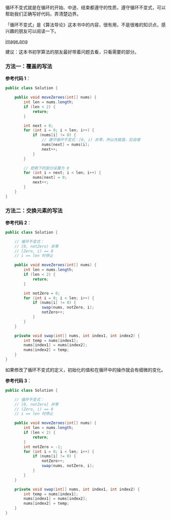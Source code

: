
循环不变式就是在循环的开始、中途、结束都遵守的性质，遵守循环不变式，可以帮助我们正确写好代码，弄清楚边界。

「循环不变式」是《算法导论》这本书中的内容，很有用，不是很难的知识点，感兴趣的朋友可以阅读一下。

 [image.png](https://pic.leetcode-cn.com/5a69b7c30f9c4884c0e76d7733e4f545e5a5b50742065d8df1541a8de31c61c8-image.png)

建议：这本书初学算法的朋友最好带着问题去看，只看需要的部分。


### 方法一：覆盖的写法


**参考代码 1**：

```Java []
public class Solution {

    public void moveZeroes(int[] nums) {
        int len = nums.length;
        if (len < 2) {
            return;
        }

        int next = 0;
        for (int i = 0; i < len; i++) {
            if (nums[i] != 0) {
                // 遵守循环不变式：[0, i) 非零，所以先赋值，后自增
                nums[next] = nums[i];
                next++;
            }
        }

        // 把剩下的部分设置为 0
        for (int i = next; i < len; i++) {
            nums[next] = 0;
            next++;
        }
    }
}
```

### 方法二：交换元素的写法


**参考代码 2**：
```Java []
public class Solution {

    // 循环不变式：
    // [0, notZero) 非零
    // [Zero, i) == 0
    // i == len 时停止

    public void moveZeroes(int[] nums) {
        int len = nums.length;
        if (len < 2) {
            return;
        }

        int notZero = 0;
        for (int i = 0; i < len; i++) {
            if (nums[i] != 0) {
                swap(nums, notZero, i);
                notZero++;
            }
        }
    }

    private void swap(int[] nums, int index1, int index2) {
        int temp = nums[index1];
        nums[index1] = nums[index2];
        nums[index2] = temp;
    }
}
```

如果修改了循环不变式的定义，初始化的值和在循环中的操作就会有细微的变化。


**参考代码 3**：
```Java []
public class Solution {

    // 循环不变式：
    // [0, notZero] 非零
    // (Zero, i) == 0
    // i == len 时停止

    public void moveZeroes(int[] nums) {
        int len = nums.length;
        if (len < 2) {
            return;
        }
        int notZero = -1;
        for (int i = 0; i < len; i++) {
            if (nums[i] != 0) {
                notZero++;
                swap(nums, notZero, i);
            }
        }
    }

    private void swap(int[] nums, int index1, int index2) {
        int temp = nums[index1];
        nums[index1] = nums[index2];
        nums[index2] = temp;
    }
}
```
